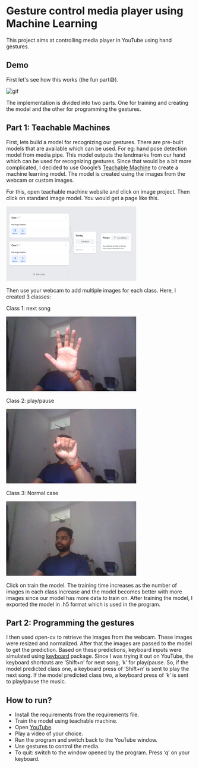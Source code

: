 # Gesture control media player using Machine Learning

This project aims at controlling media player in YouTube using hand gestures. 

## Demo
First let's see how this works (the fun part😅).  

![gif](https://github.com/Mithul-Joseph/gesture_media_control/blob/main/static/Animation.gif)  

The implementation is divided into two parts. One for training and creating the model and the other for programming the gestures.

## Part 1: Teachable Machines

First, lets build a model for recognizing our gestures. There are pre-built models that are available which can be used. For eg: hand pose detection model from media pipe. This model outputs the landmarks from our hand which can be used for recognizing gestures. Since that would be a bit more complicated, I decided to use Google’s [Teachable Machine](https://teachablemachine.withgoogle.com/) to create a machine learning model. The model is created using the images from the webcam or custom images.

For this, open teachable machine website and click on image project. Then click on standard image model. You would get a page like this.

<img src="https://github.com/Mithul-Joseph/gesture_media_control/blob/main/static/Teachable_interface.png" width="350" height="200">

Then use your webcam to add multiple images for each class. Here, I created 3 classes:

Class 1: next song

<img src="https://github.com/Mithul-Joseph/gesture_media_control/blob/main/static/class_1.jpg" width="350" height="200">

Class 2: play/pause

<img src="https://github.com/Mithul-Joseph/gesture_media_control/blob/main/static/class_2.jpg" width="350" height="200">

Class 3: Normal case

<img src="https://github.com/Mithul-Joseph/gesture_media_control/blob/main/static/class_3.jpg" width="350" height="200">

Click on train the model. The training time increases as the number of images in each class increase and the model becomes better with more images since our model has more data to train on. After training the model, I exported the model in .h5 format which is used in the program. 

## Part 2: Programming the gestures

I then used open-cv to retrieve the images from the webcam. These images were resized and normalized. After that the images are passed to the model to get the prediction. Based on these predictions, keyboard inputs were simulated using [keyboard](https://pypi.org/project/keyboard/) package. Since I was trying it out on YouTube, the keyboard shortcuts are ‘Shift+n’ for next song, ‘k’ for play/pause. So, if the model predicted class one, a keyboard press of ‘Shift+n’ is sent to play the next song. If the model predicted class two, a keyboard press of ‘k’ is sent to play/pause the music. 

## How to run?

- Install the requirements from the requirements file.
- Train the model using teachable machine.
- Open [YouTube](https://www.youtube.com/).
- Play a video of your choice.
- Run the program and switch back to the YouTube window.
- Use gestures to control the media.
- To quit: switch to the window opened by the program. Press ‘q’ on your keyboard.
